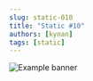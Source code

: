 ```yaml
---
slug: static-010
title: "Static #10"
authors: [kynan]
tags: [static]
---
```


![Example banner](/img/stories/static/010.PNG)
